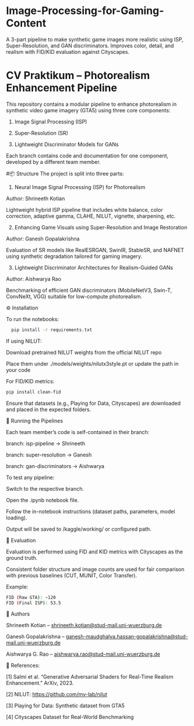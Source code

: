 # Image-Processing-for-Gaming-Content
A 3-part pipeline to make synthetic game images more realistic using ISP, Super-Resolution, and GAN discriminators. Improves color, detail, and realism with FID/KID evaluation against Cityscapes.

# CV Praktikum – Photorealism Enhancement Pipeline

This repository contains a modular pipeline to enhance photorealism in synthetic video game imagery (GTA5) using three core components:

1. Image Signal Processing (ISP)

2. Super-Resolution (SR)

3. Lightweight Discriminator Models for GANs

Each branch contains code and documentation for one component, developed by a different team member.

#📦 Structure
The project is split into three parts:

1. Neural Image Signal Processing (ISP) for Photorealism

Author: Shrineeth Kotian

Lightweight hybrid ISP pipeline that includes white balance, color correction, adaptive gamma, CLAHE, NILUT, vignette, sharpening, etc.

2. Enhancing Game Visuals using Super-Resolution and Image Restoration

Author: Ganesh Gopalakrishna 

Evaluation of SR models like RealESRGAN, SwinIR, StableSR, and NAFNET using synthetic degradation tailored for gaming imagery.

3. Lightweight Discriminator Architectures for Realism-Guided GANs

Author: Aishwarya Rao 

Benchmarking of efficient GAN discriminators (MobileNetV3, Swin-T, ConvNeXt, VGG) suitable for low-compute photorealism.

⚙️ Installation

To run the notebooks:


```bash
  pip install -r requirements.txt
```

If using NILUT:

Download pretrained NILUT weights from the official NILUT repo

Place them under ./models/weights/nilutx3style.pt or update the path in your code

For FID/KID metrics:
```bash
pip install clean-fid
```

Ensure that datasets (e.g., Playing for Data, Cityscapes) are downloaded and placed in the expected folders.

🚀 Running the Pipelines

Each team member’s code is self-contained in their branch:

branch: isp-pipeline → Shrineeth

branch: super-resolution → Ganesh

branch: gan-discriminators → Aishwarya

To test any pipeline:

Switch to the respective branch.

Open the .ipynb notebook file.

Follow the in-notebook instructions (dataset paths, parameters, model loading).

Output will be saved to /kaggle/working/ or configured path.

🧪 Evaluation

Evaluation is performed using FID and KID metrics with Cityscapes as the ground truth.

Consistent folder structure and image counts are used for fair comparison with previous baselines (CUT, MUNIT, Color Transfer).

Example:

```bash
FID (Raw GTA): ~120
FID (Final ISP): 53.5
```

👥 Authors

Shrineeth Kotian – shrineeth.kotian@stud-mail.uni-wuerzburg.de

Ganesh Gopalakrishna – ganesh-maudghalya.hassan-gopalakrishna@stud-mail.uni-wuerzburg.de

Aishwarya G. Rao – aishwarya.rao@stud-mail.uni-wuerzburg.de

📄 References:

[1] Salmi et al. “Generative Adversarial Shaders for Real-Time Realism Enhancement.” ArXiv, 2023.

[2] NILUT: https://github.com/mv-lab/nilut

[3] Playing for Data: Synthetic dataset from GTA5

[4] Cityscapes Dataset for Real-World Benchmarking
